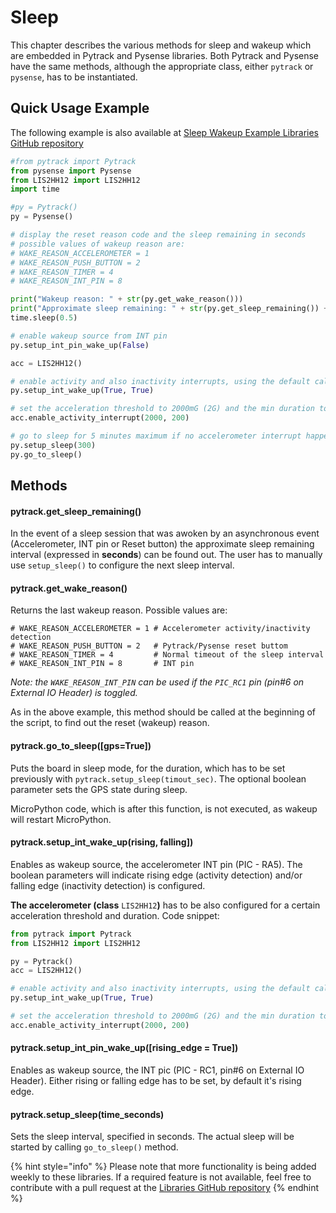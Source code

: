 # Sleep

This chapter describes the various methods for sleep and wakeup which are embedded in Pytrack and Pysense libraries. Both Pytrack and Pysense have the same methods, although the appropriate class, either `pytrack` or `pysense`, has to be instantiated.

## Quick Usage Example

The following example is also available at [Sleep Wakeup Example Libraries GitHub repository](https://github.com/pycom/pycom-libraries/blob/master/examples/accelerometer_wake/main.py)

```python
#from pytrack import Pytrack
from pysense import Pysense
from LIS2HH12 import LIS2HH12
import time

#py = Pytrack()
py = Pysense()

# display the reset reason code and the sleep remaining in seconds
# possible values of wakeup reason are:
# WAKE_REASON_ACCELEROMETER = 1
# WAKE_REASON_PUSH_BUTTON = 2
# WAKE_REASON_TIMER = 4
# WAKE_REASON_INT_PIN = 8

print("Wakeup reason: " + str(py.get_wake_reason()))
print("Approximate sleep remaining: " + str(py.get_sleep_remaining()) + " sec")
time.sleep(0.5)

# enable wakeup source from INT pin
py.setup_int_pin_wake_up(False)

acc = LIS2HH12()

# enable activity and also inactivity interrupts, using the default callback handler
py.setup_int_wake_up(True, True)

# set the acceleration threshold to 2000mG (2G) and the min duration to 200ms
acc.enable_activity_interrupt(2000, 200)

# go to sleep for 5 minutes maximum if no accelerometer interrupt happens
py.setup_sleep(300)
py.go_to_sleep()
```

## Methods

#### pytrack.get\_sleep\_remaining\(\)

In the event of a sleep session that was awoken by an asynchronous event \(Accelerometer, INT pin or Reset button\) the approximate sleep remaining interval \(expressed in **seconds**\) can be found out. The user has to manually use `setup_sleep()` to configure the next sleep interval.

#### pytrack.get\_wake\_reason\(\)

Returns the last wakeup reason. Possible values are:

```text
# WAKE_REASON_ACCELEROMETER = 1 # Accelerometer activity/inactivity detection
# WAKE_REASON_PUSH_BUTTON = 2   # Pytrack/Pysense reset buttom
# WAKE_REASON_TIMER = 4         # Normal timeout of the sleep interval
# WAKE_REASON_INT_PIN = 8       # INT pin
```

_Note: the `WAKE_REASON_INT_PIN` can be used if the `PIC_RC1` pin \(pin\#6 on External IO Header\) is toggled._

As in the above example, this method should be called at the beginning of the script, to find out the reset \(wakeup\) reason.

#### pytrack.go\_to\_sleep\(\[gps=True\]\)

Puts the board in sleep mode, for the duration, which has to be set previously with `pytrack.setup_sleep(timout_sec)`. The optional boolean parameter sets the GPS state during sleep.

MicroPython code, which is after this function, is not executed, as wakeup will restart MicroPython.

#### pytrack.setup\_int\_wake\_up\(rising, falling\]\)

Enables as wakeup source, the accelerometer INT pin \(PIC - RA5\). The boolean parameters will indicate rising edge \(activity detection\) and/or falling edge \(inactivity detection\) is configured.

**The accelerometer \(class** `LIS2HH12`**\)** has to be also configured for a certain acceleration threshold and duration. Code snippet:

```python
from pytrack import Pytrack
from LIS2HH12 import LIS2HH12

py = Pytrack()
acc = LIS2HH12()

# enable activity and also inactivity interrupts, using the default callback handler
py.setup_int_wake_up(True, True)

# set the acceleration threshold to 2000mG (2G) and the min duration to 200ms
acc.enable_activity_interrupt(2000, 200)
```

#### pytrack.setup\_int\_pin\_wake\_up\(\[rising\_edge = True\]\)

Enables as wakeup source, the INT pic \(PIC - RC1, pin\#6 on External IO Header\). Either rising or falling edge has to be set, by default it's rising edge.

#### pytrack.setup\_sleep\(time\_seconds\)

Sets the sleep interval, specified in seconds. The actual sleep will be started by calling `go_to_sleep()` method.

{% hint style="info" %}
Please note that more functionality is being added weekly to these libraries. If a required feature is not available, feel free to contribute with a pull request at the [Libraries GitHub repository](https://github.com/pycom/pycom-libraries)
{% endhint %}

